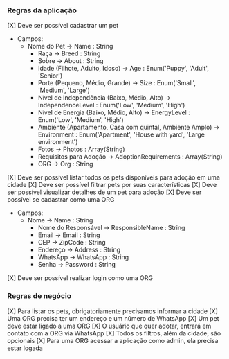 ### Regras da aplicação

[X] Deve ser possível cadastrar um pet
- Campos:
   - Nome do Pet -> Name : String
	 - Raça -> Breed : String
	 - Sobre -> About : String
	 - Idade (Filhote, Adulto, Idoso) -> Age : Enum('Puppy', 'Adult', 'Senior')
	 - Porte (Pequeno, Médio, Grande) -> Size : Enum('Small', 'Medium', 'Large')
	 - Nível de Independência (Baixo, Médio, Alto) -> IndependenceLevel : Enum('Low', 'Medium', 'High')
	 - Nível de Energia (Baixo, Médio, Alto) -> EnergyLevel : Enum('Low', 'Medium', 'High')
	 - Ambiente (Apartamento, Casa com quintal, Ambiente Amplo) -> Environment : Enum('Apartment', 'House with yard', 'Large environment')
	 - Fotos -> Photos : Array(String)
	 - Requisitos para Adoção -> AdoptionRequirements : Array(String)
	 - ORG -> Org : String

[X] Deve ser possível listar todos os pets disponíveis para adoção em uma cidade
[X] Deve ser possível filtrar pets por suas características
[X] Deve ser possível visualizar detalhes de um pet para adoção
[X] Deve ser possível se cadastrar como uma ORG
- Campos:
   - Nome -> Name : String
	 - Nome do Responsável -> ResponsibleName : String
	 - Email -> Email : String
	 - CEP -> ZipCode : String
	 - Endereço -> Address : String
	 - WhatsApp -> WhatsApp : String
	 - Senha -> Password : String

[X] Deve ser possível realizar login como uma ORG

### Regras de negócio

[X] Para listar os pets, obrigatoriamente precisamos informar a cidade
[X] Uma ORG precisa ter um endereço e um número de WhatsApp
[X] Um pet deve estar ligado a uma ORG
[X] O usuário que quer adotar, entrará em contato com a ORG via WhatsApp
[X] Todos os filtros, além da cidade, são opcionais
[X] Para uma ORG acessar a aplicação como admin, ela precisa estar logada
